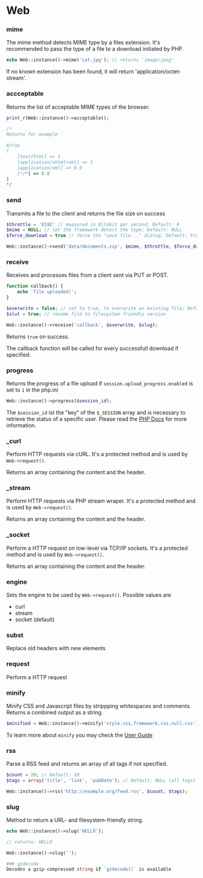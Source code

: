 # Web

### mime
The mime method detects MIME type by a files extension. It's recommended to pass the type of a file to a download initiated by PHP.

```php
echo Web::instance()->mime('cat.jpg'); // returns 'image/jpeg'
```

If no known extension has been found, it will return 'application/octet-stream'.

### accceptable
Returns the list of acceptable MIME types of the browser.

```php
print_r(Web::instance()->acceptable();

/* 
Returns for example

Array
(
    [text/html] => 1
    [application/xhtml+xml] => 1
    [application/xml] => 0.9
    [*/*] => 0.8
)
*/
```

### send
Transmits a file to the client and returns the file size on success

```php
$throttle = '8192' // measured in Kilobit per second; Default: 0
$mime = NULL; // let the framework detect the type; Default: NULL
$force_download = true // force the "save file..." dialog; Default: true

Web::instance()->send('data/documents.zip', $mime, $throttle, $force_download);
```

### receive
Receives and processes files from a client sent via PUT or POST.

```php
function callback() {
    echo 'file uploaded!';
}

$overwrite = false; // set to true, to overwrite an existing file; Default: false 
$slut = true; // rename file to filesystem-friendly version

Web::instance()->receive('callback', $overwrite, $slug);
```

Returns `true` on success.

The callback function will be called for every successfull download if specified.

### progress
Returns the progress of a file upload if `session.upload_progress.enabled` is set to `1` in the php.ini

```php
Web::instance()->progress($session_id);
```

The `$session_id` ist the "key" of the `$_SESSION` array and is necessary to retrieve the status of a specific user. Please read the [PHP Docs](http://php.net/manual/session.upload-progress.php) for more information.

### _curl
Perform HTTP requests via cURL. It's a protected method and is used by `Web->request()`.

Returns an array containing the content and the header.

### _stream
Perform HTTP requests via PHP stream wraper. It's a protected method and is used by `Web->request()`.

Returns an array containing the content and the header.

### _socket
Perform a HTTP request on low-level via TCP/IP sockets. It's a protected method and is used by `Web->request()`.

Returns an array containing the content and the header.

### engine
Sets the engine to be used by `Web->request()`. Possible values are

* curl
* stream
* socket (default)

### subst
Replace old headers with new elements

### request
Perform a HTTP request

### minify
Minify CSS and Javascript files by strippping whitespaces and comments. Returns a combined output as a string.

```php
$minified = Web::instance()->minify('style.css,framework.css,null.css'); 
```

To learn more about `minify` you may check the [User Guide](http://fatfreeframework.com/optimization#keeping-javascript-and-css-on-a-healthy-diet)

### rss
Parse a RSS feed and returns an array of all tags if not specified.

```php
$count = 20; // Default: 10
$tags = array('title', 'link', 'pubDate'); // Default: NULL (all tags)

Web::instance()->rss('http://example.org/feed.rss', $count, $tags);
```

### slug
Method to return a URL- and filesystem-friendly string. 

```php
echo Web::instance()->slug('ĤÈĹĹŌ');

// returns: HELLO
```

```php
Web::instance()->slug('');

### gzdecode
Decodes a gzip-compressed string if `gzdecode()` is available
